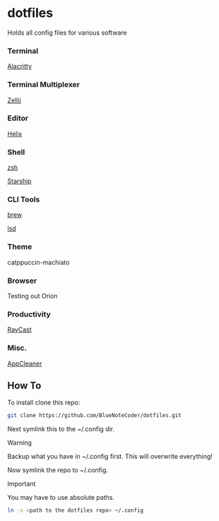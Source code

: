 # dotfiles
Holds all config files for various software

### Terminal
[Alacritty](https://alacritty.org/)


### Terminal Multiplexer
[Zellij](https://zellij.dev/)


### Editor
[Helix](https://helix-editor.com/)


### Shell
[zsh](https://www.zsh.org/)

[Starship](https://starship.rs/)


### CLI Tools
[brew](https://brew.sh/)

[lsd](https://github.com/lsd-rs/lsd)

### Theme
catppuccin-machiato


### Browser
Testing out Orion


### Productivity
[RayCast](https://www.raycast.com/)


### Misc.
[AppCleaner](https://freemacsoft.net/appcleaner/)

## How To
To install clone this repo:
```sh
git clone https://github.com/BlueNoteCoder/dotfiles.git
```

Next symlink this to the ~/.config dir.
> [!WARNING]
> Backup what you have in ~/.config first. This will overwrite everything!

Now symlink the repo to ~/.config.

> [!IMPORTANT]
> You may have to use absolute paths.

```sh
ln -s <path to the dotfiles repo> ~/.config  
```
